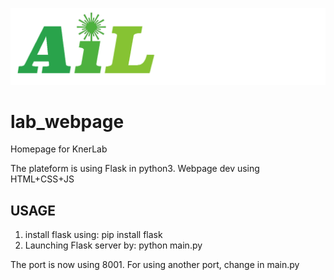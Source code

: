 ![plot](staticFiles/assets/AIL_logo.png)
# lab_webpage
Homepage for KnerLab

The plateform is using Flask in python3.
Webpage dev using HTML+CSS+JS

## USAGE

1. install flask using:
   pip install flask
2. Launching Flask server by:
   python main.py

The port is now using 8001. For using another port, change in main.py
